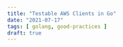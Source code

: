 ```yaml
---
title: "Testable AWS Clients in Go"
date: "2021-07-17"
tags: [ golang, good-practices ]
draft: true
---
```


